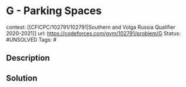 # G - Parking Spaces

contest: [[CFICPC/102791/102791|Southern and Volga Russia Qualifier 2020-2021]]
url: https://codeforces.com/gym/102791/problem/G
Status: #UNSOLVED
Tags: #

## Description

## Solution

